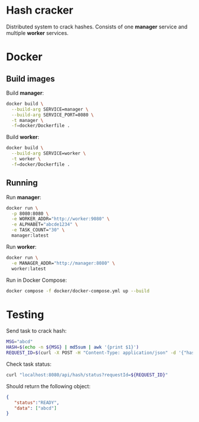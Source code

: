 # Hash cracker

Distributed system to crack hashes. Consists of one **manager** service and multiple **worker** services.

# Docker

## Build images

Build **manager**:
```bash
docker build \
  --build-arg SERVICE=manager \
  --build-arg SERVICE_PORT=8080 \
  -t manager \
  -f=docker/Dockerfile .
```

Build **worker**:
```bash
docker build \
  --build-arg SERVICE=worker \
  -t worker \
  -f=docker/Dockerfile .
```
## Running

Run **manager**:
```bash
docker run \
  -p 8080:8080 \
  -e WORKER_ADDR="http://worker:9080" \
  -e ALPHABET="abcde1234" \
  -e TASK_COUNT="30" \
  manager:latest
```

Run **worker**:
```bash
docker run \
  -e MANAGER_ADDR="http://manager:8080" \
  worker:latest
```

Run in Docker Compose:
```bash
docker compose -f docker/docker-compose.yml up --build
```

# Testing

Send task to crack hash:
```bash
MSG="abcd"
HASH=$(echo -n ${MSG} | md5sum | awk '{print $1}')
REQUEST_ID=$(curl -X POST -H "Content-Type: application/json" -d '{"hash": "'${HASH}'", "maxLength": '${#MSG}'}' localhost:8080/api/hash/crack)
```

Check task status:
```bash
curl "localhost:8080/api/hash/status?requestId=${REQUEST_ID}"
```

Should return the following object:
```json
{
   "status":"READY",
   "data": ["abcd"]
}
```